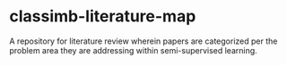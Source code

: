 # classimb-literature-map
A repository for literature review wherein papers are categorized per the problem area they are addressing within semi-supervised learning.
